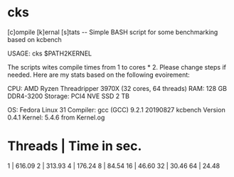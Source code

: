 # cks
[c]ompile [k]ernal [s]tats -- Simple BASH script for some benchmarking based on kcbench

USAGE: cks $PATH2KERNEL

The scripts wites compile times from 1 to cores * 2. Please change steps if needed. Here are my stats based on the following evoirement:

CPU: AMD Ryzen Threadripper 3970X (32 cores, 64 threads)
RAM: 128 GB DDR4-3200
Storage: PCI4 NVE SSD 2 TB

OS: Fedora Linux 31
Compiler: gcc (GCC) 9.2.1 20190827
kcbench Version 0.4.1
Kernel: 5.4.6 from Kernel.og

Threads |  Time in sec.
=======================
1       |  616.09
2       |  313.93
4       |  176.24
8       |  84.54
16      |  46.60
32      |  30.46
64      |  24.48

